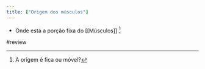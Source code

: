 ```yaml
---
title: ["Origem dos músculos"]
---
```

+ Onde está a porção fixa do [[Músculos]] [^908240]

[^908240]: A origem é fica ou móvel?


#review 